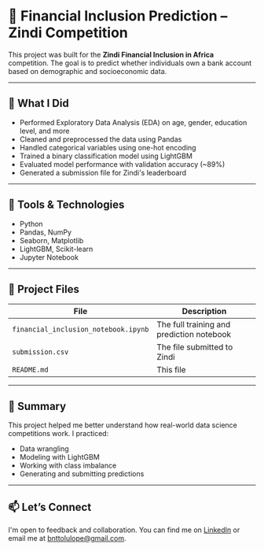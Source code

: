# 🧠 Financial Inclusion Prediction – Zindi Competition

This project was built for the **Zindi Financial Inclusion in Africa** competition. The goal is to predict whether individuals own a bank account based on demographic and socioeconomic data.

---

## 🚀 What I Did

- Performed Exploratory Data Analysis (EDA) on age, gender, education level, and more
- Cleaned and preprocessed the data using Pandas
- Handled categorical variables using one-hot encoding
- Trained a binary classification model using LightGBM
- Evaluated model performance with validation accuracy (~89%)
- Generated a submission file for Zindi's leaderboard

---

## 🔧 Tools & Technologies

- Python
- Pandas, NumPy
- Seaborn, Matplotlib
- LightGBM, Scikit-learn
- Jupyter Notebook

---

## 📁 Project Files

| File | Description |
|------|-------------|
| `financial_inclusion_notebook.ipynb` | The full training and prediction notebook |
| `submission.csv` | The file submitted to Zindi |
| `README.md` | This file |

---

## 📝 Summary

This project helped me better understand how real-world data science competitions work. I practiced:
- Data wrangling
- Modeling with LightGBM
- Working with class imbalance
- Generating and submitting predictions

---

## 📫 Let’s Connect

I'm open to feedback and collaboration. You can find me on [LinkedIn](https://www.linkedin.com) or email me at bnttolulope@gmail.com.
